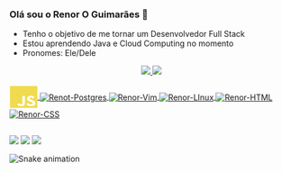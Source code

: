 ### Olá sou o Renor O Guimarães 👋
- Tenho o objetivo de me tornar um Desenvolvedor Full Stack
-  Estou aprendendo Java e Cloud Computing no momento
-  Pronomes: Ele/Dele

  
<div align="center">
  <a href="https://github.com/Renorog">
  <img height="180em" src="https://github-readme-stats.vercel.app/api?username=Renorog&show_icons=true&theme=dracula&include_all_commits=true&count_private=true"/>
  <img height="180em" src="https://github-readme-stats.vercel.app/api/top-langs/?username=Renorog&layout=compact&langs_count=7&theme=dracula"/>
</div>

<div style="display: inline_block"><br>
 <img align="center" alt="Renor-Js" height="40" width="50" src="https://raw.githubusercontent.com/devicons/devicon/master/icons/javascript/javascript-plain.svg">
 <img align="center" alt="Renot-Postgres" heigth="30" width="40" src="https://cdn.jsdelivr.net/gh/devicons/devicon/icons/postgresql/postgresql-original.svg" />
 <img align="center" alt="Renor-Vim" height="40" width="50" src="https://cdn.jsdelivr.net/gh/devicons/devicon/icons/vim/vim-original.svg" />
 <img align="center" alt="Renor-LInux" height="40" width="50" src="https://cdn.jsdelivr.net/gh/devicons/devicon/icons/linux/linux-original.svg" />
 <img align="center" alt="Renor-HTML" height="40" width="50" src="https://cdn.jsdelivr.net/gh/devicons/devicon/icons/html5/html5-original.svg" />
 <img align="center" alt="Renor-CSS" height="40" width="50" src="https://cdn.jsdelivr.net/gh/devicons/devicon/icons/css3/css3-original.svg" />
  
 </div>

  
  ##
 
<div> 
 
  <a href="https://instagram.com/renorog" target="_blank"><img src="https://img.shields.io/badge/-Instagram-%23E4405F?style=for-the-badge&logo=instagram&logoColor=white" target="_blank"></a>
   <a href="https://www.linkedin.com/in/Renorog" target="_blank"><img src="https://img.shields.io/badge/-LinkedIn-%230077B5?style=for-the-badge&logo=linkedin&logoColor=white" target="_blank"></a>
   <a href = "mailto:renornew@gmail.com">
    <img src="https://img.shields.io/badge/Gmail-D14836?style=for-the-badge&logo=gmail&logoColor=white">
  </a>
 
  ![Snake animation](https://github.com/Renorog/Renorog/blob/output/github-contribution-grid-snake.svg)
 
</div>
